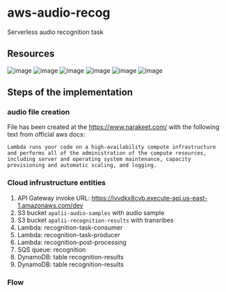 # aws-audio-recog

Serverless audio recognition task

## Resources
![image](https://github.com/apalii/aws-audio-recog/assets/8919200/8930a554-aa33-4d17-82fe-b2426f2f0274)
![image](https://github.com/apalii/aws-audio-recog/assets/8919200/04aed209-c1e5-4656-94a9-e3de0b04c459)
![image](https://github.com/apalii/aws-audio-recog/assets/8919200/d15846be-fb7d-4ee9-a0cb-82a46a5af46e)
![image](https://github.com/apalii/aws-audio-recog/assets/8919200/dc7a8cf7-4f43-4b58-8b89-d1851330a296)
![image](https://github.com/apalii/aws-audio-recog/assets/8919200/5538e190-74c0-491a-b7e9-680a96276483)
![image](https://github.com/apalii/aws-audio-recog/assets/8919200/de9ffa01-dcae-40dd-b174-6554283a9d9b)

## Steps of the implementation

### audio file creation
File has been created at the https://www.narakeet.com/ with the following text from official aws docs:

```
Lambda runs your code on a high-availability compute infrastructure and performs all of the administration of the compute resources, including server and operating system maintenance, capacity provisioning and automatic scaling, and logging.
```
### Cloud infrustructure entities

1) API Gateway invoke URL: https://lvydkx8cvb.execute-api.us-east-1.amazonaws.com/dev
2) S3 bucket `apalii-audio-samples` with audio sample
3) S3 bucket `apalii-recognition-results` with transribes
5) Lambda: recognition-task-consumer
6) Lambda: recognition-task-producer
7) Lambda: recognition-post-processing
8) SQS queue: recognition
9) DynamoDB: table recognition-results
10) DynamoDB: table recognition-results

### Flow
